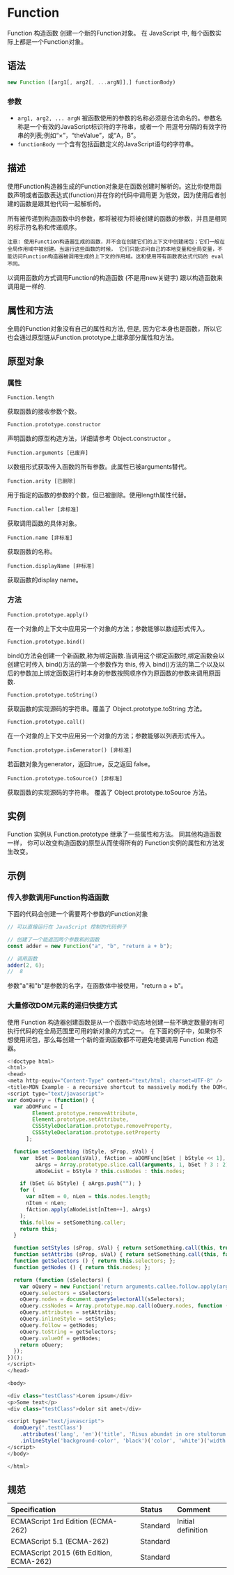 # Function

Function 构造函数 创建一个新的Function对象。 在 JavaScript 中, 每个函数实际上都是一个Function对象。

## 语法

```javascript
new Function ([arg1[, arg2[, ...argN]],] functionBody)
```

### 参数

* `arg1, arg2, ... argN` 被函数使用的参数的名称必须是合法命名的。参数名称是一个有效的JavaScript标识符的字符串，或者一个
用逗号分隔的有效字符串的列表;例如“×”，“theValue”，或“A，B”。
* `functionBody`  一个含有包括函数定义的JavaScript语句的字符串。

## 描述

使用Function构造器生成的Function对象是在函数创建时解析的。这比你使用函数声明或者函数表达式(function)并在你的代码中调用更
为低效，因为使用后者创建的函数是跟其他代码一起解析的。

所有被传递到构造函数中的参数，都将被视为将被创建的函数的参数，并且是相同的标示符名称和传递顺序。

`注意: 使用Function构造器生成的函数，并不会在创建它们的上下文中创建闭包；它们一般在全局作用域中被创建。当运行这些函数的时候，
它们只能访问自己的本地变量和全局变量，不能访问Function构造器被调用生成的上下文的作用域。这和使用带有函数表达式代码的 eval 不同。`

以调用函数的方式调用Function的构造函数 (不是用new关键字) 跟以构造函数来调用是一样的.

## 属性和方法

全局的Function对象没有自己的属性和方法, 但是, 因为它本身也是函数，所以它也会通过原型链从Function.prototype上继承部分属性和方法。

## 原型对象

### 属性

`Function.length`

获取函数的接收参数个数。

`Function.prototype.constructor`

声明函数的原型构造方法，详细请参考 Object.constructor 。

`Function.arguments [已废弃]`

以数组形式获取传入函数的所有参数。此属性已被arguments替代。

`Function.arity [已删除]`

用于指定的函数的参数的个数，但已被删除。使用length属性代替。

`Function.caller [非标准]`

获取调用函数的具体对象。

`Function.name [非标准]`

获取函数的名称。

`Function.displayName [非标准]`

获取函数的display name。

### 方法

`Function.prototype.apply()`

在一个对象的上下文中应用另一个对象的方法；参数能够以数组形式传入。

`Function.prototype.bind()`

bind()方法会创建一个新函数,称为绑定函数.当调用这个绑定函数时,绑定函数会以创建它时传入 bind()方法的第一个参数作为 this,
传入 bind()方法的第二个以及以后的参数加上绑定函数运行时本身的参数按照顺序作为原函数的参数来调用原函数.

`Function.prototype.toString()`

获取函数的实现源码的字符串。覆盖了 Object.prototype.toString 方法。

`Function.prototype.call()`

在一个对象的上下文中应用另一个对象的方法；参数能够以列表形式传入。

`Function.prototype.isGenerator() [非标准]`

若函数对象为generator，返回true，反之返回 false。

`Function.prototype.toSource() [非标准]`

获取函数的实现源码的字符串。 覆盖了 Object.prototype.toSource 方法。

## 实例

Function 实例从 Function.prototype 继承了一些属性和方法。 同其他构造函数一样， 你可以改变构造函数的原型从而使得所有的
Function实例的属性和方法发生改变。

## 示例

### 传入参数调用Function构造函数

下面的代码会创建一个需要两个参数的Function对象

```javascript
// 可以直接运行在 JavaScript 控制的代码例子

// 创建了一个能返回两个参数和的函数
const adder = new Function("a", "b", "return a + b");

// 调用函数
adder(2, 6);
//  8
```

参数"a"和"b"是参数的名字，在函数体中被使用，"return a + b"。

### 大量修改DOM元素的递归快捷方式

使用 Function 构造器创建函数是从一个函数中动态地创建一些不确定数量的有可执行代码的在全局范围里可用的新对象的方式之一。
在下面的例子中，如果你不想使用闭包，那么每创建一个新的查询函数都不可避免地要调用 Function 构造器。

```javascript
<!doctype html>
<html>
<head>
<meta http-equiv="Content-Type" content="text/html; charset=UTF-8" />
<title>MDN Example - a recursive shortcut to massively modify the DOM</title>
<script type="text/javascript">
var domQuery = (function() {
  var aDOMFunc = [
        Element.prototype.removeAttribute,
        Element.prototype.setAttribute,
        CSSStyleDeclaration.prototype.removeProperty,
        CSSStyleDeclaration.prototype.setProperty
      ];

  function setSomething (bStyle, sProp, sVal) {
    var  bSet = Boolean(sVal), fAction = aDOMFunc[bSet | bStyle << 1],
         aArgs = Array.prototype.slice.call(arguments, 1, bSet ? 3 : 2),
         aNodeList = bStyle ? this.cssNodes : this.nodes;

    if (bSet && bStyle) { aArgs.push(""); }
    for (
      var nItem = 0, nLen = this.nodes.length;
      nItem < nLen;
      fAction.apply(aNodeList[nItem++], aArgs)
    );
    this.follow = setSomething.caller;
    return this;
  }

  function setStyles (sProp, sVal) { return setSomething.call(this, true, sProp, sVal); }
  function setAttribs (sProp, sVal) { return setSomething.call(this, false, sProp, sVal); }
  function getSelectors () { return this.selectors; };
  function getNodes () { return this.nodes; };

  return (function (sSelectors) {
    var oQuery = new Function('return arguments.callee.follow.apply(arguments.callee, arguments);');
    oQuery.selectors = sSelectors;
    oQuery.nodes = document.querySelectorAll(sSelectors);
    oQuery.cssNodes = Array.prototype.map.call(oQuery.nodes, function (oInlineCSS) { return oInlineCSS.style; });
    oQuery.attributes = setAttribs;
    oQuery.inlineStyle = setStyles;
    oQuery.follow = getNodes;
    oQuery.toString = getSelectors;
    oQuery.valueOf = getNodes;
    return oQuery;
  });
})();
</script>
</head>

<body>

<div class="testClass">Lorem ipsum</div>
<p>Some text</p>
<div class="testClass">dolor sit amet</div>

<script type="text/javascript">
  domQuery('.testClass')
​    .attributes('lang', 'en')('title', 'Risus abundat in ore stultorum')
    .inlineStyle('background-color', 'black')('color', 'white')('width', '100px')('height', '50px');
</script>
</body>

</html>
```

## 规范

| Specification                           | Status   | Comment            |
|:----------------------------------------|:---------|:-------------------|
| ECMAScript 1rd Edition (ECMA-262)       | Standard | Initial definition |
| ECMAScript 5.1 (ECMA-262)               | Standard |                    |
| ECMAScript 2015 (6th Edition, ECMA-262) | Standard |                    |